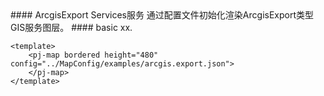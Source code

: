 <cn>
#### ArcgisExport Services服务
通过配置文件初始化渲染ArcgisExport类型GIS服务图层。
</cn>

<us>
#### basic
xx.
</us>

```tpl
<template>
	<pj-map bordered height="480" config="../MapConfig/examples/arcgis.export.json">
	</pj-map>
</template>
```
